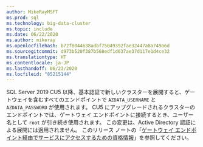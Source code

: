 ```yaml
---
author: MikeRayMSFT
ms.prod: sql
ms.technology: big-data-cluster
ms.topic: include
ms.date: 06/22/2020
ms.author: mikeray
ms.openlocfilehash: b72f8044638adbf75049392fae32447a8a749a6d
ms.sourcegitcommit: d973b520f387b568edf1d637ae37d117e1d4ce32
ms.translationtype: HT
ms.contentlocale: ja-JP
ms.lasthandoff: 06/23/2020
ms.locfileid: "85215144"
---
```

SQL Server 2019 CU5 以降、基本認証で新しいクラスターを展開すると、ゲートウェイを含むすべてのエンドポイントで `AZDATA_USERNAME` と `AZDATA_PASSWORD` が使用されます。 CU5 にアップグレードされるクラスターのエンドポイントでは、ゲートウェイ エンドポイントに接続するとき、ユーザー名として `root` が引き続き使用されます。 この変更は、Active Directory 認証による展開には適用されません。 このリリース ノートの「[ゲートウェイ エンドポイント経由でサービスにアクセスするための資格情報](../big-data-cluster/release-notes-big-data-cluster.md#credentials-for-accessing-services-through-gateway-endpoint)」を参照してください。